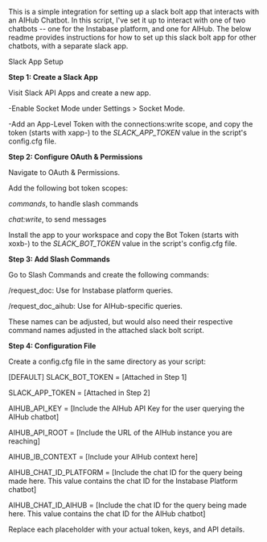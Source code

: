 This is a simple integration for setting up a slack bolt app that interacts with an AIHub Chatbot. In this script, I've set it up to interact with one of two chatbots -- one for the Instabase platform, and one for AIHub. The below readme provides instructions for how to set up this slack bolt app for other chatbots, with a separate slack app.

Slack App Setup

**Step 1: Create a Slack App**


Visit Slack API Apps and create a new app.


-Enable Socket Mode under Settings > Socket Mode.

-Add an App-Level Token with the connections:write scope, and copy the token (starts with xapp-) to the *SLACK_APP_TOKEN* value in the script's config.cfg file.


**Step 2: Configure OAuth & Permissions**


Navigate to OAuth & Permissions.

Add the following bot token scopes:

*commands*, to handle slash commands

*chat:write*, to send messages


Install the app to your workspace and copy the Bot Token (starts with xoxb-) to the *SLACK_BOT_TOKEN* value in the script's config.cfg file.


**Step 3: Add Slash Commands**


Go to Slash Commands and create the following commands:


/request_doc: Use for Instabase platform queries.

/request_doc_aihub: Use for AIHub-specific queries.


These names can be adjusted, but would also need their respective command names adjusted in the attached slack bolt script.



**Step 4: Configuration File**


Create a config.cfg file in the same directory as your script:


[DEFAULT]
SLACK_BOT_TOKEN = [Attached in Step 1]

SLACK_APP_TOKEN = [Attached in Step 2]

AIHUB_API_KEY = [Include the AIHub API Key for the user querying the AIHub chatbot]

AIHUB_API_ROOT = [Include the URL of the AIHub instance you are reaching]

AIHUB_IB_CONTEXT = [Include your AIHub context here]

AIHUB_CHAT_ID_PLATFORM = [Include the chat ID for the query being made here. This value contains the chat ID for the Instabase Platform chatbot]

AIHUB_CHAT_ID_AIHUB = [Include the chat ID for the query being made here. This value contains the chat ID for the AIHub chatbot]



Replace each placeholder with your actual token, keys, and API details.
